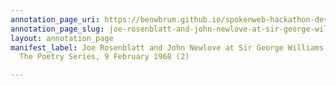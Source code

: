```yaml
---
annotation_page_uri: https://benwbrum.github.io/spokenweb-hackathon-development-noterms/annotations/joe-rosenblatt-and-john-newlove-at-sir-george-williams-university-the-poetry-series-9-february-1968-2--canvas-1-audience.json
annotation_page_slug: joe-rosenblatt-and-john-newlove-at-sir-george-williams-university-the-poetry-series-9-february-1968-2--canvas-1-audience
layout: annotation_page
manifest_label: Joe Rosenblatt and John Newlove at Sir George Williams University,
  The Poetry Series, 9 February 1968 (2)

---
```

